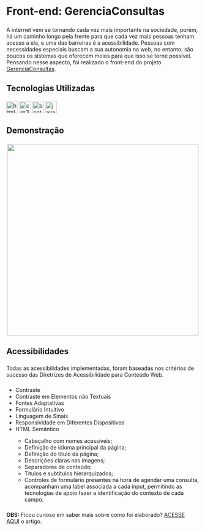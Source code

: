 <h1 align="left">Front-end: GerenciaConsultas</h1>

###

<p align="left">A internet vem se tornando cada vez mais importante na sociedade, porém, há um caminho longo pela frente para que cada vez mais pessoas tenham acesso a ela, e uma das barreiras é a acessibilidade. Pessoas com necessidades especiais buscam a sua autonomia na web, no entanto, são poucos os sistemas que oferecem meios para que isso se torne possível. 
Pensando nesse aspecto, foi realizado o front-end do projeto <a href="https://github.com/JonathanZapotosczny/GerenciaConsultas">GerenciaConsultas</a>.</p>

###

<h2 align="left">Tecnologias Utilizadas</h2>

###

<div align="left">
  <img src="https://img.shields.io/badge/HTML5-E34F26?logo=html5&logoColor=white&style=for-the-badge" height="30" alt="html5 logo"/>
  <img src="https://img.shields.io/badge/CSS3-1572B6?logo=css3&logoColor=white&style=for-the-badge" height="30" alt="css3 logo"/>
  <img src="https://img.shields.io/badge/Bootstrap-7952B3?logo=bootstrap&logoColor=white&style=for-the-badge" height="30" alt="bootstrap logo"/>
  <img src="https://img.shields.io/badge/JavaScript-F7DF1E?logo=javascript&logoColor=black&style=for-the-badge" height="30" alt="javascript logo"/>
</div>

###

<h2 align="left">Demonstração</h2>

###

<div align="center">
  <img height="500" src="resources/static/gifs/demonstração.gif"/>
</div>

###

<h2 align="left">Acessibilidades</h2>

###

<p align="left">Todas as acessibilidades implementadas, foram baseadas nos critérios de sucesso das Diretrizes de Acessibilidade para Conteúdo Web.</p>

###

<ul>
  <li>Contraste</li>
  <li>Contraste em Elementos não Textuais</li>
  <li>Fontes Adaptativas</li>
  <li>Formulário Intuitivo</li>
  <li>Linguagem de Sinais</li>
  <li>Responsividade em Diferentes Dispositivos</li>
  <li>HTML Semântico</li>

  <ul>
    <li>Cabeçalho com nomes acessíveis;</li>
    <li>Definição de idioma principal da página;</li>
    <li>Definição do título da página;</li>
    <li>Descrições claras nas imagens;</li>
    <li>Separadores de conteúdo;</li>
    <li>Títulos e subtítulos hierarquizados;</li>
    <li>
      Controles de formulário presentes na hora de agendar uma consulta, acompanham uma label associada a cada input, permitindo as tecnologias de apoio fazer a 
      identificação do contexto de cada campo.
    </li>
  </ul>

</ul>

###

<p><strong>OBS:</strong> Ficou curioso em saber mais sobre como foi elaborado? <a href="https://docs.google.com/document/d/1s3IVopjLXZKYSd7D4TS3ofESKOjc3YltaZ7v-josGzI/edit?usp=sharing">ACESSE AQUI</a> o artigo.</p>
